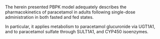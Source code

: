 The herein presented PBPK model adequately describes the pharmacokinetics of paracetamol in adults following single-dose administration in both fasted and fed states.

In particular, it applies metabolism to paracetamol glucuronide via UGT1A1, and to paracetamol sulfate through SULT1A1, and CYP450 isoenzymes.
